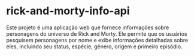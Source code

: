 # rick-and-morty-info-api
Este projeto é uma aplicação web que fornece informações sobre personagens do universo de Rick and Morty. Ele permite que os usuários pesquisem personagens por nome e exibe informações detalhadas sobre eles, incluindo seu status, espécie, gênero, origem e primeiro episódio.

